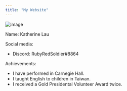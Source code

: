 ```yaml
---
title: "My Website"
---
```


![image](https://user-images.githubusercontent.com/84082331/172074719-ec410d30-ca5f-495a-a3e9-c9d3ec5c68be.jpg)

Name: Katherine Lau

Social media:
- Discord: RubyRedSoldier#8864

Achievements:
- I have performed in Carnegie Hall.
- I taught English to children in Taiwan.
- I received a Gold Presidental Volunteer Award twice.
